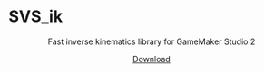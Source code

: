 # SVS_ik
<p align="center">Fast inverse kinematics library for GameMaker Studio 2</p>

<p align="center"><a href="https://github.com/Soves/SVS_ik/raw/master/SVS_ik.yymp">Download</a></p>
